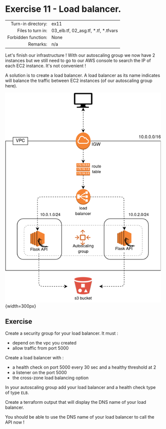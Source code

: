 # Exercise 11 - Load balancer.

|                         |                    |
| -----------------------:| ------------------ |
|   Turn-in directory:    |  ex11              |
|   Files to turn in:     |  03_elb.tf, 02_asg.tf, \*.tf, \*.tfvars |
|   Forbidden function:   |  None              |
|   Remarks:              |  n/a               |


Let's finish our infrastructure ! With our autoscaling group we now have 2 instances but we still need to go to our AWS console to search the IP of each EC2 instance. It's not convenient !

A solution is to create a load balancer. A load balancer as its name indicates will balance the traffic between EC2 instances (of our autoscaling group here).

![Flask API AWS infrastructure](../assets/terraform_6.png){width=300px}

## Exercise

Create a security group for your load balancer. It must :
- depend on the vpc you created 
- allow traffic from port 5000

Create a load balancer with :
- a health check on port 5000 every 30 sec and a healthy threshold at 2
- a listener on the port 5000
- the cross-zone load balancing option

In your autoscaling group add your load balancer and a health check type of type `ELB`.

Create a terraform output that will display the DNS name of your load balancer.

You should be able to use the DNS name of your load balancer to call the API now ! 